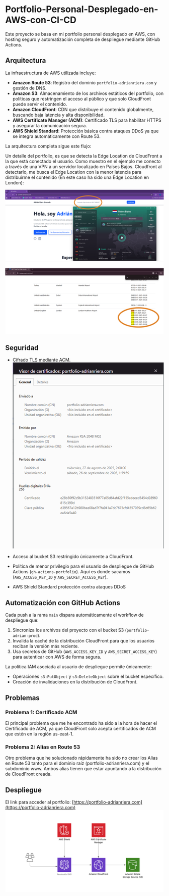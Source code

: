 # Portfolio-Personal-Desplegado-en-AWS-con-CI-CD

Este proyecto se basa en mi portfolio personal desplegado en AWS, con hosting seguro y automatización completa de despliegue mediante GitHub Actions.

## Arquitectura

La infraestructura de AWS utilizada incluye:

- **Amazon Route 53**: Registro del dominio `portfolio-adrianriera.com` y gestión de DNS.  
- **Amazon S3**: Almacenamiento de los archivos estáticos del portfolio, con políticas que restringen el acceso al público y que solo CloudFront puede servir el contenido.  
- **Amazon CloudFront**: CDN que distribuye el contenido globalmente, buscando baja latencia y alta disponibilidad.  
- **AWS Certificate Manager (ACM)**: Certificado TLS para habilitar HTTPS y asegurar la comunicación segura.  
- **AWS Shield Standard**: Protección básica contra ataques DDoS ya que se integra automáticamente con Route 53.  

La arquitectura completa sigue este flujo:

Un detalle del portfolio, es que se detecta la Edge Location de CloudFront a la que está conectado el usuario. Como muestro en el ejemplo me conecto a través de una VPN a un servidor localizado en Países Bajos. Cloudfront al detectarlo, me busca el Edge Location con la menor latencia para distribuirme el contenido (En este caso ha sido una Edge Location en London):

![Captura Edge Location](images/captura-edge-location.png)
![Localización](images/localizacion.png)


## Seguridad

- Cifrado TLS mediante ACM.
![Certificado](images/certificado.png)

- Acceso al bucket S3 restringido únicamente a CloudFront.  
- Política de menor privilegio para el usuario de despliegue de GitHub Actions (`gh-actions-portfolio`). Aquí es donde sacamos (`AWS_ACCESS_KEY_ID` y `AWS_SECRET_ACCESS_KEY`).
- AWS Shield Standard protección contra ataques DDoS

## Automatización con GitHub Actions

Cada push a la rama `main` dispara automáticamente el workflow de despliegue que:

1. Sincroniza los archivos del proyecto con el bucket S3 (`portfolio-adrian-prod`).  
2. Invalida la caché de la distribución CloudFront para que los usuarios reciban la versión más reciente.  
3. Usa secretos de GitHub (`AWS_ACCESS_KEY_ID` y `AWS_SECRET_ACCESS_KEY`) para autenticar con AWS de forma segura.

La política IAM asociada al usuario de despliegue permite únicamente:

- Operaciones `s3:PutObject` y `s3:DeleteObject` sobre el bucket específico.  
- Creación de invalidaciones en la distribución de CloudFront.

## Problemas 
### Problema 1: Certificado ACM
El principal problema que me he encontrado ha sido a la hora de hacer el Certificado de ACM, ya que CloudFront solo acepta certificados de ACM que estén en la región us-east-1.
### Problema 2: Alias en Route 53
Otro problema que he solucionado rápidamente ha sido no crear los Alias en Route 53 tanto para el dominio raíz (portfolio-adrianriera.com) y el subdominio www. Ambos alias tienen que estar apuntando a la distribución de CloudFront creada.

## Despliegue

El link para acceder al portfolio: [https://portfolio-adrianriera.com](https://portfolio-adrianriera.com)
![Diagrama](images/PortfolioAWS.png)

